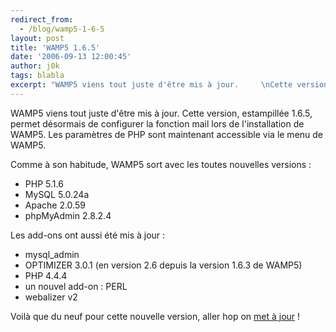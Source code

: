 ```yaml
---
redirect_from:
  - /blog/wamp5-1-6-5
layout: post
title: 'WAMP5 1.6.5'
date: '2006-09-13 12:00:45'
author: j0k
tags: blabla
excerpt: "WAMP5 viens tout juste d'être mis à jour.     \nCette version, estampillée 1.6.5, permet désormais de configurer la fonction mail lors de l'installation de WAMP5. Les paramètres de PHP sont maintenant accessible via le menu de WAMP5.  \n  \nComme à son habitude, WAMP5 sort avec les toutes nouvelles versions :   * PHP 5.1.6   * MySQL      …"
---
```


WAMP5 viens tout juste d'être mis à jour.
Cette version, estampillée 1.6.5, permet désormais de configurer la fonction mail lors de l'installation de WAMP5. Les paramètres de PHP sont maintenant accessible via le menu de WAMP5.

Comme à son habitude, WAMP5 sort avec les toutes nouvelles versions :
* PHP 5.1.6
* MySQL 5.0.24a
* Apache 2.0.59
* phpMyAdmin 2.8.2.4

Les add-ons ont aussi été mis à jour :
* mysql_admin
* OPTIMIZER 3.0.1 (en version 2.6 depuis la version 1.6.3 de WAMP5)
* PHP 4.4.4
* un nouvel add-on : PERL
* webalizer v2

Voilà que du neuf pour cette nouvelle version, aller hop on [met à jour](http://www.wampserver.com/download.php) !
